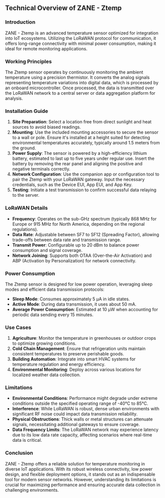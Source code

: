 ## Technical Overview of ZANE - Ztemp

### Introduction
ZANE - Ztemp is an advanced temperature sensor optimized for integration into IoT ecosystems. Utilizing the LoRaWAN protocol for communication, it offers long-range connectivity with minimal power consumption, making it ideal for remote monitoring applications.

### Working Principles
The Ztemp sensor operates by continuously monitoring the ambient temperature using a precision thermistor. It converts the analog signals representing temperature variations into digital data, which is processed by an onboard microcontroller. Once processed, the data is transmitted over the LoRaWAN network to a central server or data aggregation platform for analysis.

### Installation Guide
1. **Site Preparation**: Select a location free from direct sunlight and heat sources to avoid biased readings.
2. **Mounting**: Use the included mounting accessories to secure the sensor to a wall or pole. Ensure it's installed at a height suited for detecting environmental temperatures accurately, typically around 1.5 meters from the ground.
3. **Power Supply**: The sensor is powered by a high-efficiency lithium battery, estimated to last up to five years under regular use. Insert the battery by removing the rear panel and aligning the positive and negative terminals correctly.
4. **Network Configuration**: Use the companion app or configuration tool to pair the Ztemp with your LoRaWAN gateway. Input the necessary credentials, such as the Device EUI, App EUI, and App Key.
5. **Testing**: Initiate a test transmission to confirm successful data relaying to the server.

### LoRaWAN Details
- **Frequency**: Operates on the sub-GHz spectrum (typically 868 MHz for Europe or 915 MHz for North America, depending on the regional regulations).
- **Data Rate**: Adjustable between SF7 to SF12 (Spreading Factor), allowing trade-offs between data rate and transmission range.
- **Transmit Power**: Configurable up to 20 dBm to balance power consumption and signal coverage.
- **Network Joining**: Supports both OTAA (Over-the-Air Activation) and ABP (Activation by Personalization) for network connectivity.

### Power Consumption
The Ztemp sensor is designed for low power operation, leveraging sleep modes and efficient data transmission protocols:
- **Sleep Mode**: Consumes approximately 5 µA in idle states.
- **Active Mode**: During data transmission, it uses about 50 mA.
- **Average Power Consumption**: Estimated at 10 µW when accounting for periodic data sending every 15 minutes.

### Use Cases
1. **Agriculture**: Monitor the temperature in greenhouses or outdoor crops to optimize growing conditions.
2. **Cold Chain Management**: Ensure that refrigeration units maintain consistent temperatures to preserve perishable goods.
3. **Building Automation**: Integrate into smart HVAC systems for temperature regulation and energy efficiency.
4. **Environmental Monitoring**: Deploy across various locations for localized weather data collection.

### Limitations
- **Environmental Conditions**: Performance might degrade under extreme conditions outside the specified operating range of -40°C to 85°C.
- **Interference**: While LoRaWAN is robust, dense urban environments with significant RF noise could impact data transmission reliability.
- **Physical Obstructions**: Thick walls or metal structures can attenuate signals, necessitating additional gateways to ensure coverage.
- **Data Frequency Limits**: The LoRaWAN network may experience latency due to its low data rate capacity, affecting scenarios where real-time data is critical.

### Conclusion
ZANE - Ztemp offers a reliable solution for temperature monitoring in diverse IoT applications. With its robust wireless connectivity, low power design, and flexible deployment options, it stands out as an indispensable tool for modern sensor networks. However, understanding its limitations is crucial for maximizing performance and ensuring accurate data collection in challenging environments.